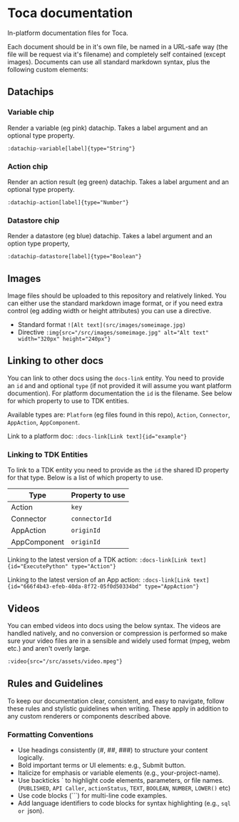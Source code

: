 # Toca documentation
In-platform documentation files for Toca.

Each document should be in it's own file, be named in a URL-safe way (the file will be request via it's filename) and completely self contained (except images). Documents can use all standard markdown syntax, plus the following custom elements:

## Datachips
### Variable chip
Render a variable (eg pink) datachip. Takes a label argument and an optional type property.

`:datachip-variable[label]{type="String"}`

### Action chip
Render an action result (eg green) datachip. Takes a label argument and an optional type property.

`:datachip-action[label]{type="Number"}`

### Datastore chip
Render a datastore (eg blue) datachip. Takes a label argument and an option type property,

`:datachip-datastore[label]{type="Boolean"}`

## Images
Image files should be uploaded to this repository and relatively linked. You can either use the standard markdown image format, or if you need extra control (eg adding width or height attributes) you can use a directive.

* Standard format `![Alt text](src/images/someimage.jpg)`
* Directive `:img{src="/src/images/someimage.jpg" alt="Alt text" width="320px" height="240px"}`

## Linking to other docs
You can link to other docs using the `docs-link` entity. You need to provide an `id` and and optional `type` (if not provided it will assume you want platform documention). For platform documentation the `id` is the filename. See below for which property to use to TDK entities.

Available types are: `Platform` (eg files found in this repo), `Action`, `Connector`, `AppAction`, `AppComponent`.

Link to a platform doc: `:docs-link[Link text]{id="example"}`

### Linking to TDK Entities
To link to a TDK entity you need to provide as the `id` the shared ID property for that type. Below is a list of which property to use.

| Type | Property to use |
| - | - |
| Action | `key` |
| Connector | `connectorId` |
| AppAction | `originId` |
| AppComponent | `originId` |

Linking to the latest version of a TDK action: `:docs-link[Link text]{id="ExecutePython" type="Action"}`

Linking to the latest version of an App action: `:docs-link[Link text]{id="666f4b43-efeb-40da-8f72-05f0d50334bd" type="AppAction"}`

## Videos
You can embed videos into docs using the below syntax. The videos are handled natively, and no conversion or compression is performed so make sure your video files are in a sensible and widely used format (mpeg, webm etc.) and aren't overly large.

```markdown
:video{src="/src/assets/video.mpeg"}
```

## Rules and Guidelines
To keep our documentation clear, consistent, and easy to navigate, follow these rules and stylistic guidelines when writing. These apply in addition to any custom renderers or components described above.

### Formatting Conventions
- Use headings consistently (#, ##, ###) to structure your content logically.
- Bold important terms or UI elements: e.g., Submit button.
- Italicize for emphasis or variable elements (e.g., your-project-name).
- Use backticks \` to highlight code elements, parameters, or file names.  (`PUBLISHED`, `API Caller`, `actionStatus`, `TEXT`, `BOOLEAN`, `NUMBER`, `LOWER()` etc)
- Use code blocks (```) for multi-line code examples.
- Add language identifiers to code blocks for syntax highlighting (e.g., ```sql or ```json).
